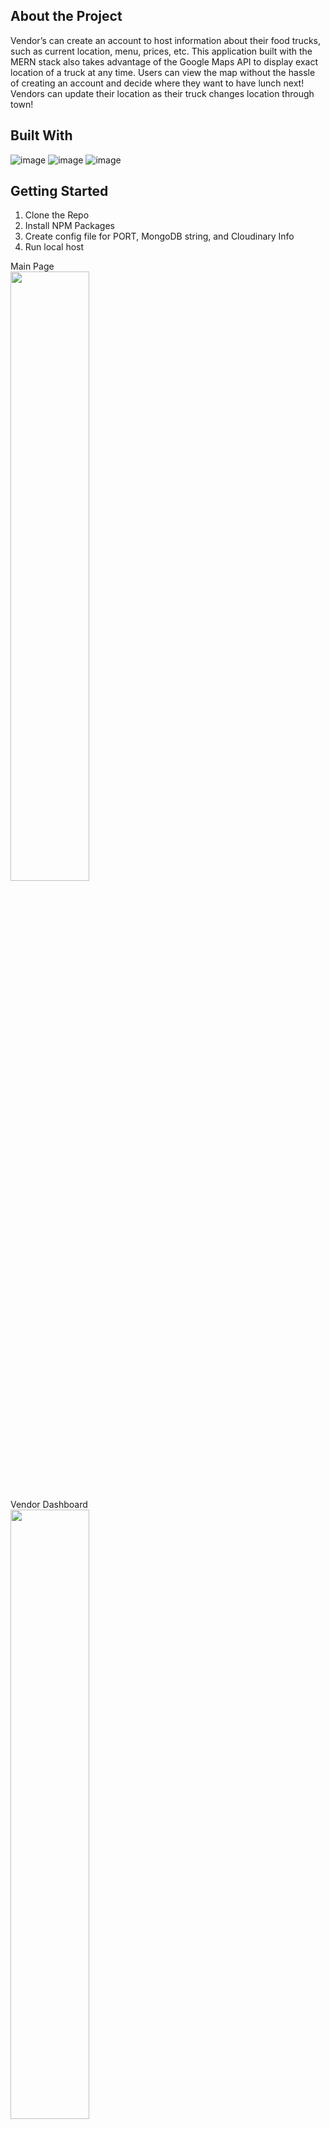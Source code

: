 ## About the Project

<p>Vendor’s can create an account to host information about their food trucks, such as current location, menu, prices, etc. This application built with the MERN stack also takes advantage of the Google Maps API to display exact location of a truck at any time. Users can view the map without the hassle of creating an account and decide where they want to have lunch next! Vendors can update their location as their truck changes location through town!</p>

## Built With
![image](https://user-images.githubusercontent.com/101610922/212815616-1205df06-396f-4313-a547-9f96d7b95840.png)
![image](https://user-images.githubusercontent.com/101610922/212815775-c2a83e5e-2e5b-4a9f-b226-8ef10613715d.png)
![image](https://user-images.githubusercontent.com/101610922/212815674-86f8455c-6795-40b7-abe4-c33241c94c9c.png)


## Getting Started
1. Clone the Repo
2. Install NPM Packages
3. Create config file for PORT, MongoDB string, and Cloudinary Info
4. Run local host

Main Page<br>
<img src="https://user-images.githubusercontent.com/101610922/212812600-3cbbb6ec-6ac9-4314-94b5-789275ce59c1.png" width="50%" height="auto">

Vendor Dashboard<br>
<img src="https://user-images.githubusercontent.com/101610922/212813933-44896bbe-d3bb-48dc-a392-32bb1586a7e2.gif" width="50%" height="auto">

Foodtruck Map courtesy of GoogleMap API<br>
<img src="https://user-images.githubusercontent.com/101610922/212814228-72be1953-7890-4283-a4de-11ff19bc4f2e.png" width="50%" height="auto">

List view of current trucks, inspired by Zillow list view<br>
<img src="https://user-images.githubusercontent.com/101610922/212815251-4b4232e7-3959-48b2-881b-eb5ddff9e095.gif" width="50%" height="auto">









